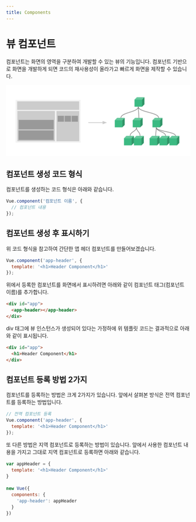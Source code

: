 ```yaml
---
title: Components
---
```


# 뷰 컴포넌트

컴포넌트는 화면의 영역을 구분하여 개발할 수 있는 뷰의 기능입니다. 컴포넌트 기반으로 화면을 개발하게 되면 코드의 재사용성이 올라가고 빠르게 화면을 제작할 수 있습니다.

![여러 개의 컴포넌트로 구성된 화면의 컴포넌트 관계도](../.vuepress/public/images/component.png)

## 컴포넌트 생성 코드 형식

컴포넌트를 생성하는 코드 형식은 아래와 같습니다.

```js
Vue.component('컴포넌트 이름', {
  // 컴포넌트 내용
});
```

## 컴포넌트 생성 후 표시하기

위 코드 형식을 참고하여 간단한 앱 헤더 컴포넌트를 만들어보겠습니다.

```js
Vue.component('app-header', {
  template: '<h1>Header Component</h1>'
});
```

위에서 등록한 컴포넌트를 화면에서 표시하려면 아래와 같이 컴포넌트 태그(컴포넌트 이름)를 추가합니다.

```html
<div id="app">
  <app-header></app-header>
</div>
```

div 태그에 뷰 인스턴스가 생성되어 있다는 가정하에 위 템플릿 코드는 결과적으로 아래와 같이 표시됩니다.

```html
<div id="app">
  <h1>Header Component</h1>
</div>
```

## 컴포넌트 등록 방법 2가지

컴포넌트를 등록하는 방법은 크게 2가지가 있습니다. 앞에서 살펴본 방식은 전역 컴포넌트를 등록하는 방법입니다.

```js
// 전역 컴포넌트 등록
Vue.component('app-header', {
  template: '<h1>Header Component</h1>'
});
```

또 다른 방법은 지역 컴포넌트로 등록하는 방법이 있습니다. 앞에서 사용한 컴포넌트 내용을 가지고 그대로 지역 컴포넌트로 등록하면 아래와 같습니다.

```js
var appHeader = {
  template: '<h1>Header Component</h1>'
}

new Vue({
  components: {
    'app-header': appHeader
  }
})
```